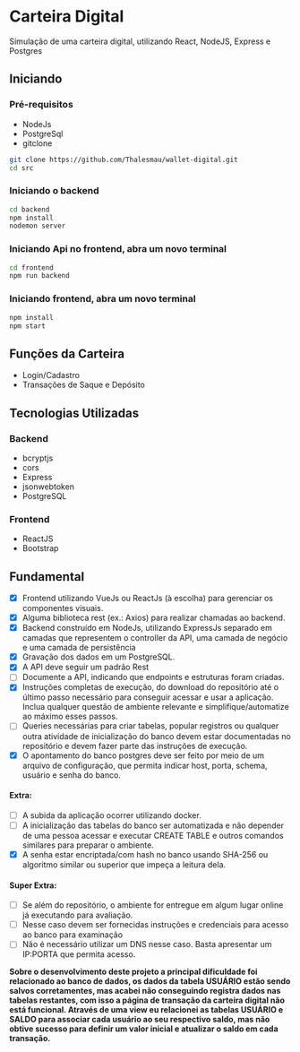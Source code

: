 # Carteira Digital

Simulação de uma carteira digital, utilizando React, NodeJS, Express e Postgres

## Iniciando

### Pré-requisitos
- NodeJs
- PostgreSql
- gitclone

```bash
git clone https://github.com/Thalesmau/wallet-digital.git
cd src
```

### Iniciando o backend
```bash
cd backend
npm install
nodemon server
```

### Iniciando Api no frontend, abra um novo terminal
```bash
cd frontend
npm run backend
```

### Iniciando frontend, abra um novo terminal
```bash
npm install
npm start
```

## Funções da Carteira
- Login/Cadastro
- Transações de Saque e Depósito 


##  Tecnologias Utilizadas

###  Backend

- bcryptjs
- cors
- Express
- jsonwebtoken
- PostgreSQL

###  Frontend

- ReactJS
- Bootstrap

## Fundamental

- [x]	Frontend utilizando VueJs ou ReactJs (à escolha) para gerenciar os componentes visuais.
-	[x] Alguma biblioteca rest (ex.: Axios) para realizar chamadas ao backend.
-	[x] Backend construído em NodeJs, utilizando ExpressJs separado em camadas que representem o controller da API, uma camada de negócio e uma camada de persistência
-	[x] Gravação dos dados em um PostgreSQL.
-	[x] A API deve seguir um padrão Rest
- [ ] Documente a API, indicando que endpoints e estruturas foram criadas.
-	[x] Instruções completas de execução, do download do repositório até o último passo necessário para conseguir acessar e usar a aplicação. Inclua qualquer questão de ambiente relevante e simplifique/automatize ao máximo esses passos.
-	[ ] Queries necessárias para criar tabelas, popular registros ou qualquer outra atividade de inicialização do banco devem estar documentadas no repositório e devem fazer parte das instruções de execução.
-	[x] O apontamento do banco postgres deve ser feito por meio de um arquivo de configuração, que permita indicar host, porta, schema, usuário e senha do banco.

#### Extra:
-	[ ] A subida da aplicação ocorrer utilizando docker.
-	[ ] A inicialização das tabelas do banco ser automatizada e não depender de uma pessoa acessar e executar CREATE TABLE e outros comandos similares para preparar o ambiente.
-	[x] A senha estar encriptada/com hash no banco usando SHA-256 ou algoritmo similar ou superior que impeça a leitura dela.
#### Super Extra:
-	[ ] Se além do repositório, o ambiente for entregue em algum lugar online já executando para avaliação.
-	[ ] Nesse caso devem ser fornecidas instruções e credenciais para acesso ao banco para examinação
-	[ ] Não é necessário utilizar um DNS nesse caso. Basta apresentar um IP:PORTA que permita acesso.

**Sobre o desenvolvimento deste projeto a principal dificuldade foi relacionado ao banco de dados, os dados da tabela USUÁRIO estão sendo salvos corretamentes, mas acabei não conseguindo registra dados nas tabelas restantes, com isso a página de transação da carteira digital não está funcional. Através de uma view eu relacionei as tabelas USUÁRIO e SALDO para associar cada usuário ao seu respectivo saldo, mas não obtive sucesso para definir um valor inicial e atualizar o saldo em cada transação.**


